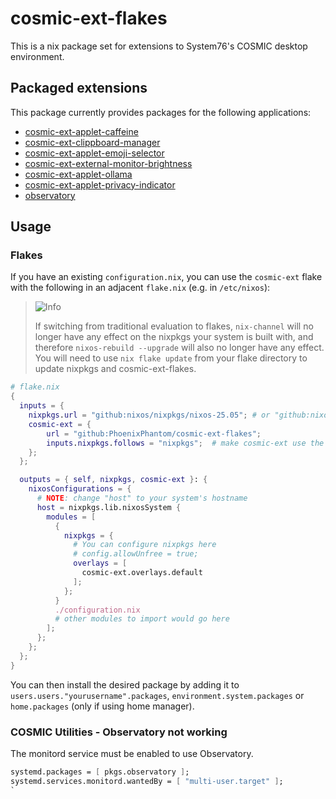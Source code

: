 # cosmic-ext-flakes
This is a nix package set for extensions to System76's COSMIC desktop
environment. 

## Packaged extensions
This package currently provides packages for the following applications:
 * [cosmic-ext-applet-caffeine](https://github.com/tropicbliss/cosmic-ext-applet-caffeine)
 * [cosmic-ext-clippboard-manager](https://github.com/cosmic-utils/clipboard-manager)
 * [cosmic-ext-applet-emoji-selector](https://github.com/leb-kuchen/cosmic-applet-emoji-selector)
 * [cosmic-ext-external-monitor-brightness](https://github.com/cosmic-utils/cosmic-ext-applet-external-monitor-brightness)
 * [cosmic-ext-applet-ollama](https://github.com/elevenhsoft/cosmic-applet-ollama)
 * [cosmic-ext-applet-privacy-indicator](https://github.com/D-Brox/cosmic-ext-applet-privacy-indicator)
 * [observatory](https://github.com/cosmic-utils/observatory)

## Usage

### Flakes

If you have an existing `configuration.nix`, you can use the `cosmic-ext` flake with the following in an adjacent `flake.nix` (e.g. in `/etc/nixos`):


> <picture>
>   <source media="(prefers-color-scheme: light)" srcset="https://raw.githubusercontent.com/Mqxx/GitHub-Markdown/main/blockquotes/badge/light-theme/info.svg">
>   <img alt="Info" src="https://raw.githubusercontent.com/Mqxx/GitHub-Markdown/main/blockquotes/badge/dark-theme/info.svg">
> </picture><br>
>
> If switching from traditional evaluation to flakes, `nix-channel` will no longer have any effect on the nixpkgs your system is built with, and therefore `nixos-rebuild --upgrade` will also no longer have any effect. You will need to use `nix flake update` from your flake directory to update nixpkgs and cosmic-ext-flakes.


```nix
# flake.nix
{
  inputs = {
    nixpkgs.url = "github:nixos/nixpkgs/nixos-25.05"; # or "github:nixos/nixpkgs/nixos-unstable"
    cosmic-ext = {
        url = "github:PhoenixPhantom/cosmic-ext-flakes";
        inputs.nixpkgs.follows = "nixpkgs";  # make cosmic-ext use the same version of nixpkgs as the rest of your system
    };
  };

  outputs = { self, nixpkgs, cosmic-ext }: {
    nixosConfigurations = {
      # NOTE: change "host" to your system's hostname
      host = nixpkgs.lib.nixosSystem {
        modules = [
          {
            nixpkgs = {
              # You can configure nixpkgs here
              # config.allowUnfree = true;
              overlays = [
                cosmic-ext.overlays.default
              ];
            };
          }
          ./configuration.nix
          # other modules to import would go here
        ];
      };
    };
  };
}
```

You can then install the desired package by adding it to `users.users."yourusername".packages`,
`environment.system.packages` or `home.packages` (only if using home manager).

### COSMIC Utilities - Observatory not working

The monitord service must be enabled to use Observatory.

```nix
systemd.packages = [ pkgs.observatory ];
systemd.services.monitord.wantedBy = [ "multi-user.target" ];
`
